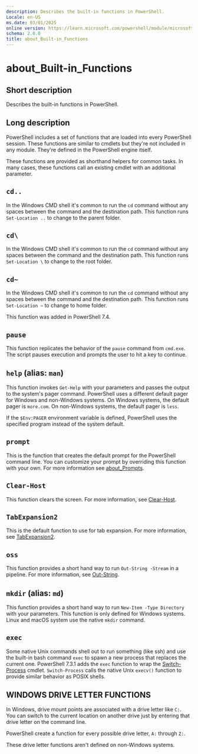 ```yaml
---
description: Describes the built-in functions in PowerShell.
Locale: en-US
ms.date: 03/01/2025
online version: https://learn.microsoft.com/powershell/module/microsoft.powershell.core/about/about_built-in_functions?view=powershell-7.6&WT.mc_id=ps-gethelp
schema: 2.0.0
title: about_Built-in_Functions
---
```

# about_Built-in_Functions

## Short description

Describes the built-in functions in PowerShell.

## Long description

PowerShell includes a set of functions that are loaded into every PowerShell
session. These functions are similar to cmdlets but they're not included in any
module. They're defined in the PowerShell engine itself.

These functions are provided as shorthand helpers for common tasks. In many
cases, these functions call an existing cmdlet with an additional parameter.

## `cd..`

In the Windows CMD shell it's common to run the `cd` command without any spaces
between the command and the destination path. This function runs
`Set-Location ..` to change to the parent folder.

## `cd\`

In the Windows CMD shell it's common to run the `cd` command without any spaces
between the command and the destination path. This function runs
`Set-Location \` to change to the root folder.

## `cd~`

In the Windows CMD shell it's common to run the `cd` command without any spaces
between the command and the destination path. This function runs
`Set-Location ~` to change to home folder.

This function was added in PowerShell 7.4.

## `pause`

This function replicates the behavior of the `pause` command from `cmd.exe`.
The script pauses execution and prompts the user to hit a key to continue.

## `help` (alias: `man`)

This function invokes `Get-Help` with your parameters and passes the output to
the system's pager command. PowerShell uses a different default pager for
Windows and non-Windows systems. On Windows systems, the default pager is
`more.com`. On non-Windows systems, the default pager is `less`.

If the `$Env:PAGER` environment variable is defined, PowerShell uses the
specified program instead of the system default.

## `prompt`

This is the function that creates the default prompt for the PowerShell command
line. You can customize your prompt by overriding this function with your own.
For more information see [about_Prompts](about_Prompts.md).

## `Clear-Host`

This function clears the screen. For more information, see
[Clear-Host](xref:Microsoft.PowerShell.Core.Clear-Host).

## `TabExpansion2`

This is the default function to use for tab expansion. For more information,
see [TabExpansion2](xref:Microsoft.PowerShell.Core.TabExpansion2).

## `oss`

This function provides a short hand way to run `Out-String -Stream` in a
pipeline. For more information, see
[Out-String](xref:Microsoft.PowerShell.Utility.Out-String).

## `mkdir` (alias: `md`)

This function provides a short hand way to run `New-Item -Type Directory` with
your parameters. This function is only defined for Windows systems. Linux and
macOS system use the native `mkdir` command.

## `exec`

Some native Unix commands shell out to run something (like ssh) and use the
built-in bash command `exec` to spawn a new process that replaces the current
one. PowerShell 7.3.1 adds the `exec` function to wrap the
[Switch-Process](xref:Microsoft.PowerShell.Core.Switch-Process) cmdlet.
`Switch-Process` calls the native Unix `execv()` function to provide similar
behavior as POSIX shells.

## WINDOWS DRIVE LETTER FUNCTIONS

In Windows, drive mount points are associated with a drive letter like `C:`.
You can switch to the current location on another drive just by entering that
drive letter on the command line.

PowerShell create a function for every possible drive letter, `A:` through
`Z:`.

These drive letter functions aren't defined on non-Windows systems.
